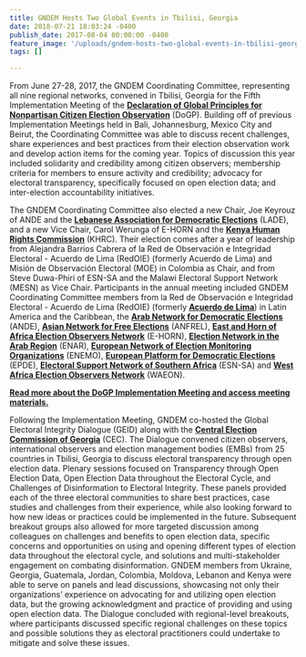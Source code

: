 ```yaml
---
title: GNDEM Hosts Two Global Events in Tbilisi, Georgia
date: 2018-07-21 18:03:24 -0400
publish_date: 2017-08-04 00:00:00 -0400
feature_image: '/uploads/gndem-hosts-two-global-events-in-tbilisi-georgia.png'
tags: []

---
```

From June 27-28, 2017, the GNDEM Coordinating Committee, representing all nine regional networks, convened in Tbilisi, Georgia for the Fifth Implementation Meeting of the [**Declaration of Global Principles for Nonpartisan Citizen Election Observation**](http://www.gndem.org/declaration-of-global-principles) (DoGP). Building off of previous Implementation Meetings held in Bali, Johannesburg, Mexico City and Beirut, the Coordinating Committee was able to discuss recent challenges, share experiences and best practices from their election observation work and develop action items for the coming year. Topics of discussion this year included solidarity and credibility among citizen observers; membership criteria for members to ensure activity and credibility; advocacy for electoral transparency, specifically focused on open election data; and inter-election accountability initiatives.

The GNDEM Coordinating Committee also elected a new Chair, Joe Keyrouz of ANDE and the [**Lebanese Association for Democratic Elections**](http://www.lade.org.lb/LADE.aspx?lang=en-us) (LADE), and a new Vice Chair, Carol Werunga of E-HORN and the [**Kenya Human Rights Commission**](http://www.khrc.or.ke/) (KHRC). Their election comes after a year of leadership from Alejandra Barrios Cabrera of la Red de Observación e Integridad Electoral - Acuerdo de Lima (RedOIE) (formerly Acuerdo de Lima) and Misión de Observación Electoral (MOE) in Colombia as Chair, and from Steve Duwa-Phiri of ESN-SA and the Malawi Electoral Support Network (MESN) as Vice Chair. Participants in the annual meeting included GNDEM Coordinating Committee members from la Red de Observación e Integridad Electoral - Acuerdo de Lima (RedOIE) (formerly [**Acuerdo de Lima**](http://www.gndem.org/es/acuerdo-de-lima)) in Latin America and the Caribbean, the [**Arab Network for Democratic Elections**](http://www.arabnde.org/arabic/) (ANDE), [**Asian Network for Free Elections**](http://anfrel.org/) (ANFREL), [**East and Horn of Africa Election Observers Network**](https://www.facebook.com/EastandHornofAfricaElectionObservationNetwork/) (E-HORN), [**Election Network in the Arab Region**](http://www.arabew.org/english/) (ENAR), [**European Network of Election Monitoring Organizations**](http://www.enemo.eu/en/home) (ENEMO), [**European Platform for Democratic Elections**](http://www.epde.org/en/) (EPDE), [**Electoral Support Network of Southern Africa**](https://www.facebook.com/SADC.ESN/) (ESN-SA) and [**West Africa Election Observers Network**](http://www.waeon.org/) (WAEON).

[**Read more about the DoGP Implementation Meeting and access meeting materials.**](http://www.gndem.org/GNDEM_Meeting_2017)

Following the Implementation Meeting, GNDEM co-hosted the Global Electoral Integrity Dialogue (GEID) along with the [**Central Election Commission of Georgia**](http://cesko.ge/eng) (CEC). The Dialogue convened citizen observers, international observers and election management bodies (EMBs) from 25 countries in Tbilisi, Georgia to discuss electoral transparency through open election data. Plenary sessions focused on Transparency through Open Election Data, Open Election Data throughout the Electoral Cycle, and Challenges of Disinformation to Electoral Integrity. These panels provided each of the three electoral communities to share best practices, case studies and challenges from their experience, while also looking forward to how new ideas or practices could be implemented in the future. Subsequent breakout groups also allowed for more targeted discussion among colleagues on challenges and benefits to open election data, specific concerns and opportunities on using and opening different types of election data throughout the electoral cycle, and solutions and multi-stakeholder engagement on combating disinformation. GNDEM members from Ukraine, Georgia, Guatemala, Jordan, Colombia, Moldova, Lebanon and Kenya were able to serve on panels and lead discussions, showcasing not only their organizations’ experience on advocating for and utilizing open election data, but the growing acknowledgment and practice of providing and using open election data. The Dialogue concluded with regional-level breakouts, where participants discussed specific regional challenges on these topics and possible solutions they as electoral practitioners could undertake to mitigate and solve these issues.